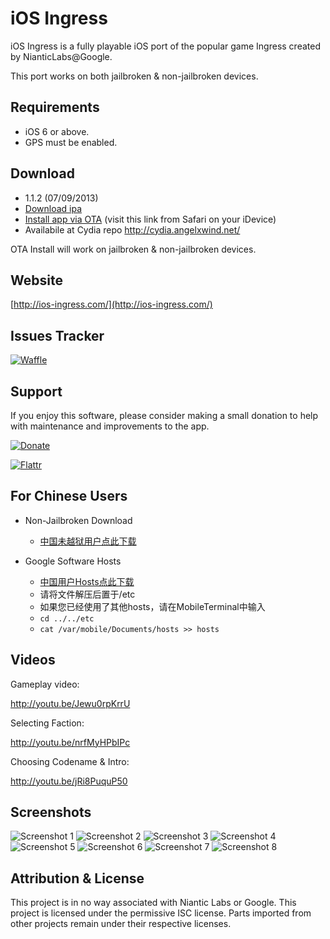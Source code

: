 iOS Ingress
===========

iOS Ingress is a fully playable iOS port of the popular game Ingress created by NianticLabs@Google. 

This port works on both jailbroken & non-jailbroken devices.

Requirements
--------
- iOS 6 or above.
- GPS must be enabled.

Download
--------

- 1.1.2 (07/09/2013)
- [Download ipa](http://www.ios-ingress.com/downloads/Ingress.ipa)
- [Install app via OTA](http://tinyurl.com/iosingressota) (visit this link from Safari on your iDevice)
- Availabile at Cydia repo http://cydia.angelxwind.net/

OTA Install will work on jailbroken & non-jailbroken devices.

Website
-------

[http://ios-ingress.com/](http://ios-ingress.com/)

Issues Tracker
--------------

[![Waffle](http://badge.waffle.io/alex-alex/iOS-Ingress.png)](http://www.waffle.io/alex-alex/iOS-Ingress)

Support
-------

If you enjoy this software, please consider making a small donation to help with maintenance and improvements to the app.

[![Donate](https://www.paypalobjects.com/en_US/i/btn/btn_donate_LG.gif)](https://www.paypal.com/cgi-bin/webscr?cmd=_donations&business=6HKVU78GCECL2&lc=US&item_name=iOS%20Ingress&currency_code=USD&bn=PP%2dDonationsBF%3abtn_donateCC_LG%2egif%3aNonHosted)

[![Flattr](http://api.flattr.com/button/flattr-badge-large.png)](https://flattr.com/thing/1350940/iOS-Ingress)

For Chinese Users
-------

- Non-Jailbroken Download

    - [中国未越狱用户点此下载](http://angelxwind.net/jeanny710/ingress/)

- Google Software Hosts

    - [中国用户Hosts点此下载](http://angelxwind.net/jeanny710/ingress/hosts.zip)
    - 请将文件解压后置于/etc
    - 如果您已经使用了其他hosts，请在MobileTerminal中输入
    - `cd ../../etc`
    - `cat /var/mobile/Documents/hosts >> hosts`

Videos
------

Gameplay video:

http://youtu.be/Jewu0rpKrrU

Selecting Faction:

http://youtu.be/nrfMyHPbIPc

Choosing Codename & Intro:

http://youtu.be/jRi8PuquP50

Screenshots
-----------

![Screenshot 1](http://i.imgur.com/H9Nrgux.png)
![Screenshot 2](http://i.imgur.com/aTKqOS7.png)
![Screenshot 3](http://i.imgur.com/FIYe6bm.png)
![Screenshot 4](http://i.imgur.com/V1r6eER.png)
![Screenshot 5](http://i.imgur.com/Joik8Qe.png)
![Screenshot 6](https://f.cloud.github.com/assets/935614/608445/9139b11e-cd5e-11e2-9ba8-9092f4a17308.png)
![Screenshot 7](http://i.imgur.com/MzJn807.png)
![Screenshot 8](https://f.cloud.github.com/assets/935614/606705/fa8d98ca-cd30-11e2-8aec-ff6307e20820.png)

Attribution & License
---------------------

This project is in no way associated with Niantic Labs or Google. This project is licensed under the permissive ISC license. Parts imported from other projects remain under their respective licenses.
